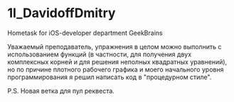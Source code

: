 # 1l_DavidoffDmitry
Hometask for iOS-developer department GeekBrains

Уважаемый преподаватель, упражнения в целом можно выполнить с использованием функций (в частности, для получения двух комплексных корней и для решения неполных квадратных уравнений), но по причине плотного рабочего графика и моего начального уровня программирования я решил написать код в "процедурном стиле". 

P.S. Новая ветка для пул реквеста.
